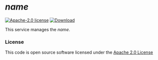 # $name$

[![Apache-2.0 license](http://img.shields.io/badge/license-Apache-brightgreen.svg)](http://www.apache.org/licenses/LICENSE-2.0.html)
[![Download](https://api.bintray.com/packages/hmrc/releases/$name$/images/download.svg) ](https://bintray.com/hmrc/releases/$name$/_latestVersion)

This service manages the $name$.

### License

This code is open source software licensed under the [Apache 2.0 License]("http://www.apache.org/licenses/LICENSE-2.0.html")
